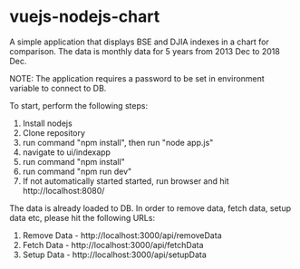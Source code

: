 # vuejs-nodejs-chart
A simple application that displays BSE and DJIA indexes in a chart for comparison. The data is monthly data for 5 years from 2013 Dec to 2018 Dec.

NOTE: The application requires a password to be set in environment variable to connect to DB.

To start, perform the following steps:
1. Install nodejs
2. Clone repository
3. run command "npm install", then run "node app.js"
4. navigate to ui/indexapp
5. run command "npm install"
6. run command "npm run dev"
7. If not automatically started started, run browser and hit http://localhost:8080/


The data is already loaded to DB. In order to remove data, fetch data, setup data etc, please hit the following URLs:

1. Remove Data - http://localhost:3000/api/removeData
2. Fetch Data - http://localhost:3000/api/fetchData
3. Setup Data - http://localhost:3000/api/setupData
